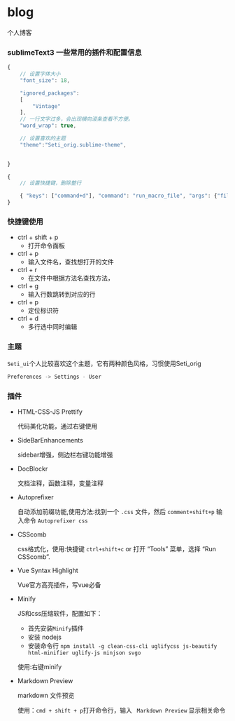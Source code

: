 # blog

个人博客

### sublimeText3 一些常用的插件和配置信息
```js
{
	// 设置字体大小
	"font_size": 18,

	"ignored_packages":
	[
		"Vintage"
	],
	// 一行文字过多，会出现横向滚条查看不方便。
	"word_wrap": true,

	// 设置喜欢的主题
	"theme":"Seti_orig.sublime-theme",

    
}
```
```js
{
	// 设置快捷键，删除整行

	{ "keys": ["command+d"], "command": "run_macro_file", "args": {"file": "res://Packages/Default/Delete Line.sublime-macro"} }
}

```
### 快捷键使用

* ctrl + shift + p
	* 打开命令面板
* ctrl + p 
	* 输入文件名，查找想打开的文件
* ctrl + r 
	* 在文件中根据方法名查找方法，
* ctrl + g 
	* 输入行数跳转到对应的行
* ctrl + p 
	* 定位标识符
* ctrl + d 
	* 多行选中同时编辑

### 主题
`Seti_ui`个人比较喜欢这个主题，它有两种颜色风格，习惯使用Seti_orig
```javascript
Preferences -> Settings - User
```

### 插件
- HTML-CSS-JS Prettify
	
	代码美化功能，通过右键使用 

- Side​Bar​Enhancements

	sidebar增强，侧边栏右键功能增强

- DocBlockr

	文档注释，函数注释，变量注释

- Autoprefixer

	自动添加前缀功能,使用方法:找到一个 `.css` 文件，然后 `comment+shift+p` 输入命令 `Autoprefixer css`

- CSScomb

	css格式化，使用:快捷键 `ctrl+shift+c` or 打开 “Tools” 菜单，选择 “Run CSScomb”.

- Vue Syntax Highlight

	Vue官方高亮插件，写vue必备

- Minify

	JS和css压缩软件，配置如下：

	* 首先安装`Minify`插件
	* 安装 nodejs
	* 安装命令行 `npm install -g clean-css-cli uglifycss js-beautify html-minifier uglify-js minjson svgo`

	使用:右键minify

- Markdown Preview

	markdown 文件预览

	使用：`cmd + shift + p`打开命令行，输入 ` Markdown Preview` 显示相关命令
